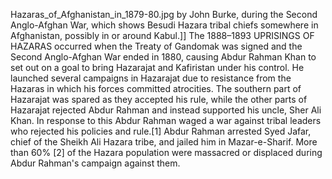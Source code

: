 Hazaras_of_Afghanistan_in_1879-80.jpg by John Burke, during the Second Anglo-Afghan War, which shows Besudi Hazara tribal chiefs somewhere in Afghanistan, possibly in or around Kabul.]] The 1888–1893 UPRISINGS OF HAZARAS occurred when the Treaty of Gandomak was signed and the Second Anglo-Afghan War ended in 1880, causing Abdur Rahman Khan to set out on a goal to bring Hazarajat and Kafiristan under his control. He launched several campaigns in Hazarajat due to resistance from the Hazaras in which his forces committed atrocities. The southern part of Hazarajat was spared as they accepted his rule, while the other parts of Hazarajat rejected Abdur Rahman and instead supported his uncle, Sher Ali Khan. In response to this Abdur Rahman waged a war against tribal leaders who rejected his policies and rule.[1] Abdur Rahman arrested Syed Jafar, chief of the Sheikh Ali Hazara tribe, and jailed him in Mazar-e-Sharif. More than 60% [2] of the Hazara population were massacred or displaced during Abdur Rahman's campaign against them.
